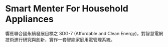 # Smart Menter For Household Appliances
響應聯合國永續發展目標之 SDG-7 (Affordable and Clean Energy)，對智慧電網技術進行研究與創新，實作一套智能家庭用電管理系統。
